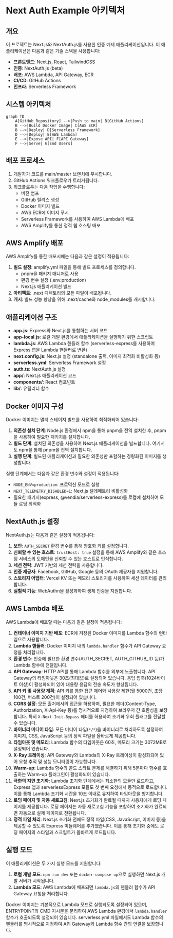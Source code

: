 # Next Auth Example 아키텍처

## 개요

이 프로젝트는 Next.js와 NextAuth.js를 사용한 인증 예제 애플리케이션입니다. 이 애플리케이션은 다음과 같은 기술 스택을 사용합니다:

- **프론트엔드**: Next.js, React, TailwindCSS
- **인증**: NextAuth.js (beta)
- **배포**: AWS Lambda, API Gateway, ECR
- **CI/CD**: GitHub Actions
- **인프라**: Serverless Framework

## 시스템 아키텍처

```mermaid
graph TD
    A[GitHub Repository] -->|Push to main| B[GitHub Actions]
    B -->|Build Docker Image| C[AWS ECR]
    B -->|Deploy| D[Serverless Framework]
    D -->|Deploy| E[AWS Lambda]
    E -->|Expose API| F[API Gateway]
    F -->|Serve| G[End Users]
```

## 배포 프로세스

1. 개발자가 코드를 main/master 브랜치에 푸시합니다.
2. GitHub Actions 워크플로우가 트리거됩니다.
3. 워크플로우는 다음 작업을 수행합니다:
   - 버전 범프
   - GitHub 릴리스 생성
   - Docker 이미지 빌드
   - AWS ECR에 이미지 푸시
   - Serverless Framework를 사용하여 AWS Lambda에 배포
   - AWS Amplify를 통한 정적 웹 호스팅 배포

## AWS Amplify 배포

AWS Amplify를 통한 배포시에는 다음과 같은 설정이 적용됩니다:

1. **빌드 설정**: amplify.yml 파일을 통해 빌드 프로세스를 정의합니다.
   - pnpm을 패키지 매니저로 사용
   - 환경 변수 설정 (.env.production)
   - Next.js 애플리케이션 빌드
2. **아티팩트**: .next 디렉토리의 모든 파일이 배포됩니다.
3. **캐시**: 빌드 성능 향상을 위해 .next/cache와 node_modules를 캐시합니다.

## 애플리케이션 구조

- **app.js**: Express와 Next.js를 통합하는 서버 코드
- **app-local.js**: 로컬 개발 환경에서 애플리케이션을 실행하기 위한 스크립트
- **lambda.js**: AWS Lambda 핸들러 함수 (serverless-express를 사용하여 Express 앱을 Lambda 핸들러로 변환)
- **next.config.js**: Next.js 설정 (standalone 출력, 이미지 최적화 비활성화 등)
- **serverless.yml**: Serverless Framework 설정
- **auth.ts**: NextAuth.js 설정
- **app/**: Next.js 애플리케이션 코드
- **components/**: React 컴포넌트
- **lib/**: 유틸리티 함수

## Docker 이미지 구성

Docker 이미지는 멀티 스테이지 빌드를 사용하여 최적화되어 있습니다:

1. **의존성 설치 단계**: Node.js 환경에서 npm을 통해 pnpm을 전역 설치한 후, pnpm을 사용하여 필요한 패키지를 설치합니다.
2. **빌드 단계**: 설치된 의존성을 사용하여 Next.js 애플리케이션을 빌드합니다. 여기서도 npm을 통해 pnpm을 전역 설치합니다.
3. **실행 단계**: 빌드된 애플리케이션과 필요한 의존성만 포함하는 경량화된 이미지를 생성합니다.

실행 단계에서는 다음과 같은 환경 변수와 설정이 적용됩니다:
- `NODE_ENV=production`: 프로덕션 모드로 실행
- `NEXT_TELEMETRY_DISABLED=1`: Next.js 텔레메트리 비활성화
- 필요한 패키지(express, @vendia/serverless-express)를 로컬에 설치하여 모듈 로딩 최적화

## NextAuth.js 설정

NextAuth.js는 다음과 같은 설정이 적용됩니다:

1. **보안**: `AUTH_SECRET` 환경 변수를 통해 암호화 키를 설정합니다.
2. **신뢰할 수 있는 호스트**: `trustHost: true` 설정을 통해 AWS Amplify와 같은 호스팅 서비스의 도메인을 신뢰할 수 있는 호스트로 인식합니다.
2. **세션 전략**: JWT 기반의 세션 전략을 사용합니다.
3. **인증 제공자**: Facebook, GitHub, Google 등의 OAuth 제공자를 지원합니다.
4. **스토리지 어댑터**: Vercel KV 또는 메모리 스토리지를 사용하여 세션 데이터를 관리합니다.
5. **실험적 기능**: WebAuthn을 활성화하여 생체 인증을 지원합니다.

## AWS Lambda 배포

AWS Lambda에 배포할 때는 다음과 같은 설정이 적용됩니다:

1. **컨테이너 이미지 기반 배포**: ECR에 저장된 Docker 이미지를 Lambda 함수의 런타임으로 사용합니다.
2. **Lambda 핸들러**: Docker 이미지 내의 `lambda.handler` 함수가 API Gateway 요청을 처리합니다.
3. **환경 변수**: 인증에 필요한 환경 변수(AUTH_SECRET, AUTH_GITHUB_ID 등)가 Lambda 함수에 전달됩니다.
4. **API Gateway**: HTTP API를 통해 Lambda 함수를 외부에 노출합니다. API Gateway의 타임아웃은 30초(최대값)로 설정되어 있습니다. 응답 압축(1024바이트 이상)이 활성화되어 있어 대용량 응답의 전송 속도가 향상됩니다.
5. **API 키 및 사용량 계획**: API 키를 통한 접근 제어와 사용량 제한(월 5000건, 초당 100건, 버스트 200건)이 설정되어 있습니다.
6. **CORS 설정**: 모든 출처에서의 접근을 허용하며, 필요한 헤더(Content-Type, Authorization, X-Api-Key 등)를 명시적으로 지정하여 브라우저 간 호환성을 보장합니다. 특히 `X-Next-Init-Bypass` 헤더를 허용하여 초기화 우회 플래그를 전달할 수 있습니다.
6. **바이너리 미디어 타입**: 모든 미디어 타입(`*/*`)을 바이너리로 처리하도록 설정하여 이미지, CSS, JavaScript 등의 정적 파일을 올바르게 제공합니다.
7. **타임아웃 및 메모리**: Lambda 함수의 타임아웃은 60초, 메모리 크기는 3072MB로 설정되어 있습니다.
7. **X-Ray 트레이싱**: API Gateway와 Lambda의 X-Ray 트레이싱이 활성화되어 있어 요청 추적 및 성능 모니터링이 가능합니다.
8. **Warm-up**: Lambda 함수의 콜드 스타트 문제를 해결하기 위해 5분마다 함수를 호출하는 Warm-up 플러그인이 활성화되어 있습니다.
9. **극한의 지연 초기화**: Lambda 초기화 단계에서는 최소한의 모듈만 로드하고, Express 앱과 serverlessExpress 모듈도 첫 번째 요청에서 동적으로 로드합니다. 이를 통해 Lambda 초기화 시간을 10초 이내로 유지하여 타임아웃을 방지합니다.
10. **로딩 페이지 및 자동 새로고침**: Next.js 초기화가 완료될 때까지 사용자에게 로딩 페이지를 제공합니다. 로딩 페이지는 자동 새로고침 기능을 포함하여 초기화가 완료되면 자동으로 실제 페이지로 전환됩니다.
10. **정적 파일 처리**: Next.js 초기화 전에도 정적 파일(CSS, JavaScript, 이미지 등)을 제공할 수 있도록 Express 미들웨어를 추가했습니다. 이를 통해 초기화 중에도 로딩 페이지의 스타일과 스크립트가 올바르게 로드됩니다.

## 실행 모드

이 애플리케이션은 두 가지 실행 모드를 지원합니다:

1. **로컬 개발 모드**: `npm run dev` 또는 `docker-compose up`으로 실행하면 Next.js 개발 서버가 시작됩니다.
2. **Lambda 모드**: AWS Lambda에 배포되면 `lambda.js`의 핸들러 함수가 API Gateway 요청을 처리합니다.

Docker 이미지는 기본적으로 Lambda 모드로 실행되도록 설정되어 있으며, ENTRYPOINT와 CMD 지시문을 분리하여 AWS Lambda 환경에서 `lambda.handler` 함수가 호출되도록 설정되어 있습니다. serverless.yml 파일에서도 Lambda 함수의 핸들러를 명시적으로 지정하여 API Gateway와 Lambda 함수 간의 연결을 보장합니다.
